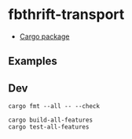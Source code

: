# fbthrift-transport

* [Cargo package](https://crates.io/crates/fbthrift-transport)

## Examples

## Dev

```
cargo fmt --all -- --check
```

```
cargo build-all-features
cargo test-all-features
```
